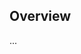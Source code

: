<!-- Note: Please must use one of our issue templates to file an issue! 🛑 -->
<!-- 👉 https://github.com/JoshuaKGoldberg/my-create-typescript-app/issues/new/choose 👈 -->
<!-- **Issues that should have been filed with a template will be closed without action, and we will ask you to use a template.** -->

<!-- This blank issue template is only for issues that don't fit any of the templates. -->

## Overview

...
